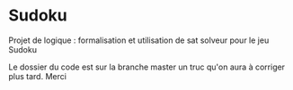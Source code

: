# Sudoku
Projet de logique : formalisation et utilisation de sat solveur pour le jeu Sudoku

Le dossier du code  est sur la branche master un truc qu'on aura à corriger plus tard.
Merci 
